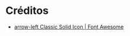 # Créditos

- [arrow-left Classic Solid Icon | Font Awesome](https://fontawesome.com/icons/arrow-left?s=solid&f=classic)
